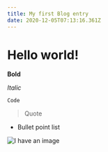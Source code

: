 ```yaml
---
title: My first Blog entry
date: 2020-12-05T07:13:16.361Z
---
```

# Hello world!

**Bold**

*Italic*

`Code`

> Quote

* Bullet point list

![I have an image](/img/b5f49bd77695d920a8102b43e810b0bc.jpg "I have an image")